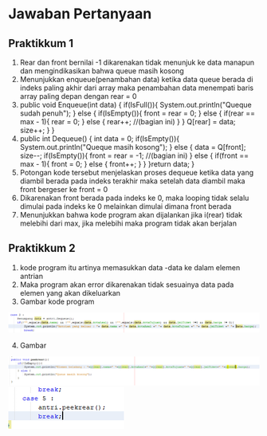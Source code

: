# Jawaban Pertanyaan
## Praktikkum 1
1. Rear dan front bernilai -1 dikarenakan tidak menunjuk ke data manapun dan mengindikasikan bahwa queue masih kosong
2. Menunjukkan enqueue(penambahan data) ketika data queue berada di indeks paling akhir dari array maka penambahan data menempati baris array paling depan dengan rear = 0
3. 
    public void Enqueue(int data) { 
         if(IsFull()){ 
        System.out.println("Queque sudah penuh");
         } else {
             if(IsEmpty()){
                 front = rear = 0;
             } else {
                 if(rear == max - 1){
                     rear = 0;
                 } else {
                     rear++; //(bagian ini)
                 }
             } Q[rear] = data;
             size++;
         } }
4. public int Dequeue() { 
    int data = 0;
         if(IsEmpty()){
             System.out.println("Queque masih kosong");
         } else {
             data = Q[front];
             size--;
             if(IsEmpty()){
                 front = rear = -1; //(bagian ini)
             } else {
                 if(front == max - 1){
                     front = 0;
                 } else {
                     front++;
                 } 
            }
         }return data;
     }
5. Potongan kode tersebut menjelaskan proses dequeue ketika data yang diambil berada pada indeks terakhir maka setelah data diambil maka front bergeser ke front = 0
6. Dikarenakan front berada pada indeks ke 0, maka looping tidak selalu dimulai pada indeks ke 0 melainkan dimulai dimana front berada
7. Menunjukkan bahwa kode program akan dijalankan jika i(rear) tidak melebihi dari max, jika melebihi maka program tidak akan berjalan

## Praktikkum 2
1. kode program itu artinya memasukkan data -data ke dalam elemen antrian
2. Maka program akan error dikarenakan tidak sesuainya data pada elemen yang akan dikeluarkan
3. Gambar kode program
<img src ="1.png">

4. Gambar
<img src ="2.png">
<img src ="3.png">
